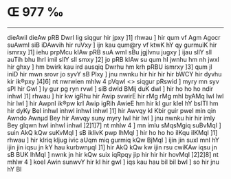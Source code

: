 # Œ 977 ‰
---
dieAwil dieAw pRB DwrI lig siqgur hir jpxy ]1] rhwau ] hir qum
vf Agm Agocr suAwmI siB iDAwvih hir ruVxy ] ijn kau qum@ry vf
ktwK hY qy gurmuiK hir ismrxy ]1] iehu prpMcu kIAw pRB suA wmI sBu
jgjIvnu jugxy ] ijau sllY sll auTih bhu lhrI imil sllY sll smxy
]2] jo pRB kIAw su qum hI jwnhu hm nh jwxI hir ghxy ] hm bwirk kau
ird ausqiq Dwrhu hm krh pRBU ismrxy ]3] qum jl iniD hir mwn srovr
jo syvY sB Plxy ] jnu nwnku hir hir hir hir bWCY hir dyvhu kir ik®pxy
]4]6]
nt nwrwien mhlw 4 pVqwl
<> siqgur pRswid ]
myry mn syv sPl hir Gwl ] ly gur pg ryn rvwl ] siB dwld BMij duK
dwl ] hir ho ho ho ndir inhwl ]1] rhwau ] hir kw igRhu hir Awip
svwirE hir rMg rMg mhl byAMq lwl lwl hir lwl ] hir AwpnI ik®pw
krI Awip igRih AwieE hm hir kI gur kIeI hY bsITI hm hir dyKy BeI
inhwl inhwl inhwl inhwl ]1] hir Awvqy kI Kbir guir pweI min qin
Awndo Awnµd Bey hir Awvqy suny myry lwl hir lwl ] jnu nwnku hir hir
imly Bey glqwn hwl inhwl inhwl ]2]1]7] nt mhlw 4 ] mn imlu
sMqsMgiq suBvMqI ] suin AkQ kQw suKvMqI ] sB iklivK pwp lhMqI ]
hir ho ho ho ilKqu ilKMqI ]1] rhwau ] hir kIriq kljug ivic aUqm miq
gurmiq kQw BjMqI ] ijin jin suxI mnI hY ijin jin iqsu jn kY hau
kurbwnµqI ]1] hir AkQ kQw kw ijin rsu cwiKAw iqsu jn sB BUK lhMqI
] nwnk jn hir kQw suix iqRpqy jip hir hir hir hovMqI ]2]2]8] nt
mhlw 4 ] koeI Awin sunwvY hir kI hir gwl ] iqs kau hau bil bil
bwl ] so hir jnu hY Bl
####
